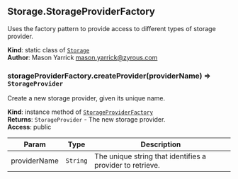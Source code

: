 <a name="ZAmp.Storage.StorageProviderFactory"></a>

## Storage.StorageProviderFactory
Uses the factory pattern to provide access to different types of storage provider.

**Kind**: static class of [<code>Storage</code>](#ZAmp.Storage)  
**Author**: Mason Yarrick <mason.yarrick@zyrous.com>  
<a name="ZAmp.Storage.StorageProviderFactory+createProvider"></a>

### storageProviderFactory.createProvider(providerName) ⇒ <code>StorageProvider</code>
Create a new storage provider, given its unique name.

**Kind**: instance method of [<code>StorageProviderFactory</code>](#ZAmp.Storage.StorageProviderFactory)  
**Returns**: <code>StorageProvider</code> - The new storage provider.  
**Access**: public  

| Param | Type | Description |
| --- | --- | --- |
| providerName | <code>String</code> | The unique string that identifies a provider to retrieve. |


